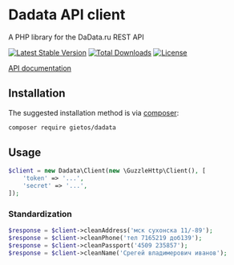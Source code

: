 Dadata API client
=================

A PHP library for the DaData.ru REST API

[![Latest Stable Version](https://poser.pugx.org/gietos/dadata/version)](https://packagist.org/packages/gietos/dadata)
[![Total Downloads](https://poser.pugx.org/gietos/dadata/downloads)](https://packagist.org/packages/gietos/dadata)
[![License](https://poser.pugx.org/gietos/dadata/license)](https://packagist.org/packages/gietos/dadata)

[API documentation](https://dadata.ru/api/clean/)

## Installation

The suggested installation method is via [composer](https://getcomposer.org/):

```sh
composer require gietos/dadata
```

## Usage

``` php
$client = new Dadata\Client(new \GuzzleHttp\Client(), [
    'token' => '...',
    'secret' => '...',
]);
```

### Standardization

``` php
$response = $client->cleanAddress('мск сухонска 11/-89');
$response = $client->cleanPhone('тел 7165219 доб139');
$response = $client->cleanPassport('4509 235857');
$response = $client->cleanName('Срегей владимерович иванов');
```
